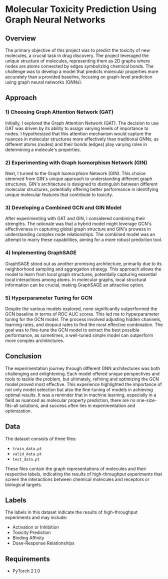 # Molecular Toxicity Prediction Using Graph Neural Networks

## Overview

The primary objective of this project was to predict the toxicity of new molecules, a crucial task in drug discovery. The project leveraged the unique structure of molecules, representing them as 2D graphs where nodes are atoms connected by edges symbolizing chemical bonds. The challenge was to develop a model that predicts molecular properties more accurately than a provided baseline, focusing on graph-level prediction using graph neural networks (GNNs).

## Approach

### 1) Choosing Graph Attention Network (GAT)

Initially, I explored the Graph Attention Network (GAT). The decision to use GAT was driven by its ability to assign varying levels of importance to nodes. I hypothesized that this attention mechanism would capture the nuances in molecular structures more effectively than traditional GNNs, as different atoms (nodes) and their bonds (edges) play varying roles in determining a molecule's properties.

### 2) Experimenting with Graph Isomorphism Network (GIN)

Next, I turned to the Graph Isomorphism Network (GIN). This choice stemmed from GIN's unique approach to understanding different graph structures. GIN's architecture is designed to distinguish between different molecular structures, potentially offering better performance in identifying unique molecular features that contribute to toxicity.

### 3) Developing a Combined GCN and GIN Model

After experimenting with GAT and GIN, I considered combining their strengths. The rationale was that a hybrid model might leverage GCN's effectiveness in capturing global graph structure and GIN's prowess in understanding complex node relationships. The combined model was an attempt to marry these capabilities, aiming for a more robust prediction tool.

### 4) Implementing GraphSAGE

GraphSAGE stood out as another promising architecture, primarily due to its neighborhood sampling and aggregation strategy. This approach allows the model to learn from local graph structures, potentially capturing essential local interactions among atoms. In molecular graphs, local structural information can be crucial, making GraphSAGE an attractive option.

### 5) Hyperparameter Tuning for GCN

Despite the various models explored, none significantly outperformed the GCN baseline in terms of ROC AUC scores. This led me to hyperparameter tuning for the GCN model. The process involved adjusting hidden channels, learning rates, and dropout rates to find the most effective combination. The goal was to fine-tune the GCN model to extract the best possible performance, as sometimes, a well-tuned simple model can outperform more complex architectures.

## Conclusion

The experimentation journey through different GNN architectures was both challenging and enlightening. Each model offered unique perspectives and tools to tackle the problem, but ultimately, refining and optimizing the GCN model proved most effective. This experience highlighted the importance of not only model selection but also the fine-tuning of models in achieving optimal results. It was a reminder that in machine learning, especially in a field as nuanced as molecular property prediction, there are no one-size-fits-all solutions, and success often lies in experimentation and optimization.

## Data

The dataset consists of three files:
- `train_data.pt`
- `valid_data.pt`
- `test_data.pt`

These files contain the graph representations of molecules and their respective labels, indicating the results of high-throughput experiments that screen the interactions between chemical molecules and receptors or biological targets.

## Labels

The labels in this dataset indicate the results of high-throughput experiments and may include:
- Activation or Inhibition
- Toxicity Prediction
- Binding Affinity
- Dose-Response Relationships

## Requirements

- PyTorch 2.1.0
